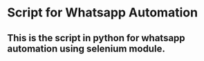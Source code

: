 # Script for Whatsapp Automation
<html>
<body>
<h2> This is the script in python for whatsapp automation using selenium module. </h2>
</body>
</html>

